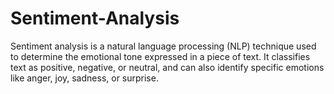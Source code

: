 # Sentiment-Analysis
Sentiment analysis is a natural language processing (NLP) technique used to determine the emotional tone expressed in a piece of text. It classifies text as positive, negative, or neutral, and can also identify specific emotions like anger, joy, sadness, or surprise.
